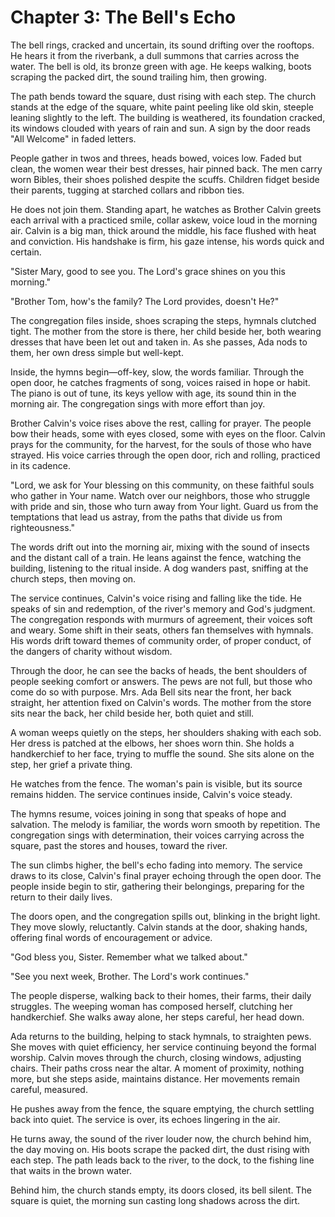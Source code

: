 # Chapter 3: The Bell's Echo

The bell rings, cracked and uncertain, its sound drifting over the rooftops. He hears it from the riverbank, a dull summons that carries across the water. The bell is old, its bronze green with age. He keeps walking, boots scraping the packed dirt, the sound trailing him, then growing.

The path bends toward the square, dust rising with each step. The church stands at the edge of the square, white paint peeling like old skin, steeple leaning slightly to the left. The building is weathered, its foundation cracked, its windows clouded with years of rain and sun. A sign by the door reads "All Welcome" in faded letters.

People gather in twos and threes, heads bowed, voices low. Faded but clean, the women wear their best dresses, hair pinned back. The men carry worn Bibles, their shoes polished despite the scuffs. Children fidget beside their parents, tugging at starched collars and ribbon ties.

He does not join them. Standing apart, he watches as Brother Calvin greets each arrival with a practiced smile, collar askew, voice loud in the morning air. Calvin is a big man, thick around the middle, his face flushed with heat and conviction. His handshake is firm, his gaze intense, his words quick and certain.

"Sister Mary, good to see you. The Lord's grace shines on you this morning."

"Brother Tom, how's the family? The Lord provides, doesn't He?"

The congregation files inside, shoes scraping the steps, hymnals clutched tight. The mother from the store is there, her child beside her, both wearing dresses that have been let out and taken in. As she passes, Ada nods to them, her own dress simple but well-kept.

Inside, the hymns begin—off-key, slow, the words familiar. Through the open door, he catches fragments of song, voices raised in hope or habit. The piano is out of tune, its keys yellow with age, its sound thin in the morning air. The congregation sings with more effort than joy.

Brother Calvin's voice rises above the rest, calling for prayer. The people bow their heads, some with eyes closed, some with eyes on the floor. Calvin prays for the community, for the harvest, for the souls of those who have strayed. His voice carries through the open door, rich and rolling, practiced in its cadence.

"Lord, we ask for Your blessing on this community, on these faithful souls who gather in Your name. Watch over our neighbors, those who struggle with pride and sin, those who turn away from Your light. Guard us from the temptations that lead us astray, from the paths that divide us from righteousness."

The words drift out into the morning air, mixing with the sound of insects and the distant call of a train. He leans against the fence, watching the building, listening to the ritual inside. A dog wanders past, sniffing at the church steps, then moving on.

The service continues, Calvin's voice rising and falling like the tide. He speaks of sin and redemption, of the river's memory and God's judgment. The congregation responds with murmurs of agreement, their voices soft and weary. Some shift in their seats, others fan themselves with hymnals. His words drift toward themes of community order, of proper conduct, of the dangers of charity without wisdom.

Through the door, he can see the backs of heads, the bent shoulders of people seeking comfort or answers. The pews are not full, but those who come do so with purpose. Mrs. Ada Bell sits near the front, her back straight, her attention fixed on Calvin's words. The mother from the store sits near the back, her child beside her, both quiet and still.

A woman weeps quietly on the steps, her shoulders shaking with each sob. Her dress is patched at the elbows, her shoes worn thin. She holds a handkerchief to her face, trying to muffle the sound. She sits alone on the step, her grief a private thing.

He watches from the fence. The woman's pain is visible, but its source remains hidden. The service continues inside, Calvin's voice steady.

The hymns resume, voices joining in song that speaks of hope and salvation. The melody is familiar, the words worn smooth by repetition. The congregation sings with determination, their voices carrying across the square, past the stores and houses, toward the river.

The sun climbs higher, the bell's echo fading into memory. The service draws to its close, Calvin's final prayer echoing through the open door. The people inside begin to stir, gathering their belongings, preparing for the return to their daily lives.

The doors open, and the congregation spills out, blinking in the bright light. They move slowly, reluctantly. Calvin stands at the door, shaking hands, offering final words of encouragement or advice.

"God bless you, Sister. Remember what we talked about."

"See you next week, Brother. The Lord's work continues."

The people disperse, walking back to their homes, their farms, their daily struggles. The weeping woman has composed herself, clutching her handkerchief. She walks away alone, her steps careful, her head down.

Ada returns to the building, helping to stack hymnals, to straighten pews. She moves with quiet efficiency, her service continuing beyond the formal worship. Calvin moves through the church, closing windows, adjusting chairs. Their paths cross near the altar. A moment of proximity, nothing more, but she steps aside, maintains distance. Her movements remain careful, measured.

He pushes away from the fence, the square emptying, the church settling back into quiet. The service is over, its echoes lingering in the air.

He turns away, the sound of the river louder now, the church behind him, the day moving on. His boots scrape the packed dirt, the dust rising with each step. The path leads back to the river, to the dock, to the fishing line that waits in the brown water.

Behind him, the church stands empty, its doors closed, its bell silent. The square is quiet, the morning sun casting long shadows across the dirt. 